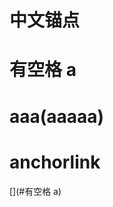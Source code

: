 # 中文锚点
# 有空格 a
# aaa(aaaaa)
# anchorlink



[](#中文锚点)
[](#有空格 a)
[](#anchorlink)
[](#aaa(aaaaa))



